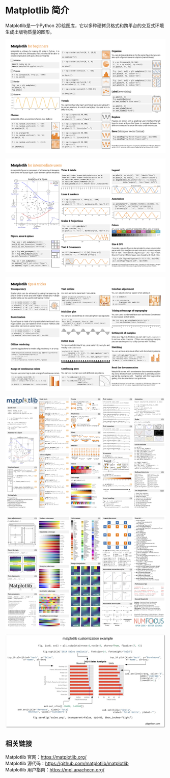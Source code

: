 # Matplotlib 简介

Matplotlib是一个Python 2D绘图库，它以多种硬拷贝格式和跨平台的交互式环境生成出版物质量的图形。

![初学者参考手册](images/handout-beginner.png)

![中级使用者参考手册](images/handout-intermediate.png)

![Matplotlib小技巧](images/handout-tips.png)

![Matplotlib小抄1](images/cheatsheets-1.png)

![Matplotlib小抄2](images/cheatsheets-2.png)

![Matplotlib示例](images/03-example.jpg)

## 相关链接

Matplotlib 官网：<https://matplotlib.org/>  
Matplotlib 源代码：<https://github.com/matplotlib/matplotlib>  
Matplotlib 用户指南：<https://mpl.apachecn.org/>
